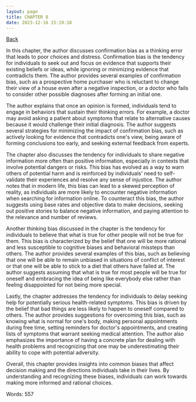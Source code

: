 ```yaml
---
layout: page
title: CHAPTER 8
date: 2023-12-16 15:19:18
---
```


[Back](./)


In this chapter, the author discusses confirmation bias as a thinking error that leads to poor choices and distress. Confirmation bias is the tendency for individuals to seek out and focus on evidence that supports their existing beliefs or ideas, while ignoring or minimizing evidence that contradicts them. The author provides several examples of confirmation bias, such as a prospective home purchaser who is reluctant to change their view of a house even after a negative inspection, or a doctor who fails to consider other possible diagnoses after forming an initial one.

The author explains that once an opinion is formed, individuals tend to engage in behaviors that sustain their thinking errors. For example, a doctor may avoid asking a patient about symptoms that relate to alternative causes because it would challenge their initial diagnosis. The author suggests several strategies for minimizing the impact of confirmation bias, such as actively looking for evidence that contradicts one's view, being aware of forming conclusions too early, and seeking external feedback from experts.

The chapter also discusses the tendency for individuals to share negative information more often than positive information, especially in contexts that involve potential dangers or risks. This bias has evolved as a way to warn others of potential harm and is reinforced by individuals' need to self-validate their experiences and resolve any sense of injustice. The author notes that in modern life, this bias can lead to a skewed perception of reality, as individuals are more likely to encounter negative information when searching for information online. To counteract this bias, the author suggests using base rates and objective data to make decisions, seeking out positive stories to balance negative information, and paying attention to the relevance and number of reviews.

Another thinking bias discussed in the chapter is the tendency for individuals to believe that what is true for other people will not be true for them. This bias is characterized by the belief that one will be more rational and less susceptible to cognitive biases and behavioral missteps than others. The author provides several examples of this bias, such as believing that one will be able to remain unbiased in situations of conflict of interest or that one will be able to stick to a diet that others have failed at. The author suggests assuming that what is true for most people will be true for oneself and embracing the idea of being like everybody else rather than feeling disappointed for not being more special.

Lastly, the chapter addresses the tendency for individuals to delay seeking help for potentially serious health-related symptoms. This bias is driven by the belief that bad things are less likely to happen to oneself compared to others. The author provides suggestions for overcoming this bias, such as knowing what is normal for one's body, making personal appointments during free time, setting reminders for doctor's appointments, and creating lists of symptoms that warrant seeking medical attention. The author also emphasizes the importance of having a concrete plan for dealing with health problems and recognizing that one may be underestimating their ability to cope with potential adversity.

Overall, this chapter provides insights into common biases that affect decision making and the directions individuals take in their lives. By understanding and recognizing these biases, individuals can work towards making more informed and rational choices.

Words: 557